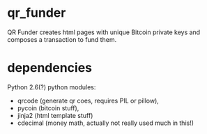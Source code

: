 qr_funder
=========

QR Funder creates html pages with unique Bitcoin private keys and composes a transaction to fund them.

dependencies
=========
Python 2.6(?)
python modules: 
- qrcode (generate qr coes, requires PIL or pillow), 
- pycoin (bitcoin stuff), 
- jinja2 (html template stuff)
- cdecimal (money math, actually not really used much in this!)
